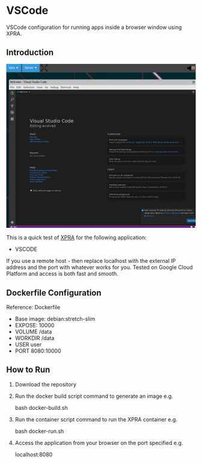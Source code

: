 # VSCode
VSCode configuration for running apps inside a browser window using XPRA.

## Introduction

![VSCode running in XPRA](https://github.com/rosera/xpra-cloud-apps/blob/master/images/xpra_vscode.png)

This is a quick test of [XPRA](https://xpra.org) for the following application:

* VSCODE

If you use a remote host - then replace localhost with the external IP address and the port with whatever works for you. Tested on Google Cloud Platform and access is both fast and smooth.

## Dockerfile Configuration

Reference: Dockerfile

* Base image: debian:stretch-slim
* EXPOSE: 10000
* VOLUME  /data
* WORKDIR /data
* USER    user
* PORT    8080:10000

## How to Run

1. Download the repository
2. Run the docker build script command to generate an image e.g. 

	bash docker-build.sh
	
3. Run the container script command to run the XPRA container e.g. 

	bash docker-run.sh 

4. Access the application from your browser on the port specified e.g. 

	localhost:8080

